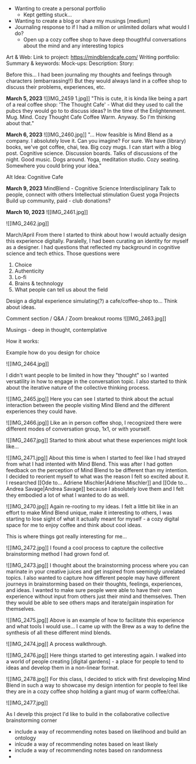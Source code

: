 ---
---



- Wanting to create a personal portfolio 
	- Kept getting stuck...
- Wanting to create a blog or share my musings [medium]
- Journaling response to if I had a million or unlimited dollars what would I do?
	- Open up a cozy coffee shop to have deep thougthful conversations about the mind and any interesting topics 




Art & Web: 
	Link to project: https://mindblendcafe.com/
	Writing portfolio: 
		Summary & keywords: 
		Mock-ups: 
		Description: 
		Story: 

Before this... I had been journaling my thoughts and feelings through characters (embarrassing!!) But they would always land in a coffee shop to discuss their problems, experiences, etc. 

**March 5, 2023**
![[IMG_2459 1.jpg]]
	"This is cute, it is kinda like being a part of a real coffee shop: 
		'The Thought Cafe' - What did they used to call the pubcs they would go to to discuss ideas? In the time of the Enlightenment.
		Mug. Mind. Cozy Thought Cafe Coffee Warm.
		Anyway. So I'm thinking about that."

**March 6, 2023**
![[IMG_2460.jpg]]
	"... How feasible is Mind Blend as a company. I absolutely love it. Can you imagine? For sure. We have (library) books, we've got coffee, chai, tea. Big cozy mugs. I can start with a blog post. Cognitive science. Discussion boards. Talks of discussions of the night. Good music. Dogs around. Yoga, meditation studio. Cozy seating. Somewhere you could bring your idea."

Alt Idea: Cognitive Cafe

**March 9, 2023**
MindBlend - Cognitive Science Interdisciplinary 
	Talk to people, connect with others
	Intellectual stimulation 
	Guest yoga
	Projects
	Build up community, paid - club donations?


**March 10, 2023**
![[IMG_2461.jpg]]


 ![[IMG_2462.jpg]]

March/April
From there I started to think about how I would actually design this experience digitally. 
Paralelly, I had been curating an identity for myself as a designer. I had questions that reflected my background in cognitive science and tech ethics. Those questions were 
1. Choice 
2. Authenticity
3. Lo-fi
4. Brains & technology 
5. What people can tell us about the field 

Design a digital experience simulating(?) a cafe/coffee-shop to... 
	Think about ideas. 

Comment section / Q&A / Zoom breakout rooms 
![[IMG_2463.jpg]]


Musings - deep in thought, contemplative

How it works: 



Example how do you design for choice



![[IMG_2464.jpg]]

I didn't want people to be limited in how they "thought" so I wanted versatility in how to engage in the conversation topic. I also started to think about the iterative nature of the collective thinking process.


![[IMG_2465.jpg]]
Here you can see I started to think about the actual interaction between the people visiting Mind Blend and the different experiences they could have.



![[IMG_2466.jpg]]
Like an in person coffee shop, I recognized there were different modes of conversation group, 1x1, or with yourself. 




![[IMG_2467.jpg]]
Started to think about what these experiences might look like... 






![[IMG_2471.jpg]]
About this time is when I started to feel like I had strayed from what I had intented with Mind Blend. This was after I had gotten feedback on the perception of Mind Blend to be different than my intention. I decided to reorient myself to what was the reason I felt so excited about it. 
	I researched [[Ode to... Adriene Mischler|Adriene Mischler]] and [[Ode to... Andrea Savage|Andrea Savage]] because I absolutely love them and I felt they embodied a lot of what I wanted to do as well. 



![[IMG_2470.jpg]]
Again re-rooting to my ideas. I felt a little bit like in an effort to make Mind Blend unique, make it interesting to others, I was starting to lose sight of what it actually meant for myself - a cozy digital space for me to enjoy coffee and think about cool ideas. 

This is where things got really interesting for me...




![[IMG_2472.jpg]]
I found a cool process to capture the collective brainstorming method I had grown fond of. 



![[IMG_2473.jpg]]
I thought about the brainstorming process where you can marinate in your creative juices and get inspired from seemingly unrelated topics. I also wanted to capture how different people may have different journeys in brainstorming based on their thoughts, feelings, experiences, and ideas. I wanted to make sure people were able to have their own experience without input from others just their mind and themselves. Then they would be able to see others maps and iterate/gain inspiration for themselves.




![[IMG_2475.jpg]]
Above is an example of how to facilitate this experience and what tools I would use... I came up with the Brew as a way to define the synthesis of all these different mind blends.




![[IMG_2474.jpg]]
A process walkthrough.





![[IMG_2476.jpg]]
Here things started to get interesting again. I walked into a world of people creating [digital gardens] - a place for people to tend to ideas and develop them in a non-linear format. 


![[IMG_2478.jpg]]
For this class, I decided to stick with first developing Mind Blend in such a way to showcase my design intention for people to feel like they are in a cozy coffee shop holding a giant mug of warm coffee/chai. 


![[IMG_2477.jpg]]

As I develp this project I'd like to build in the collaborative collective brainstorming corner
- include a way of recommending notes based on likelihood and build an ontology
- inlcude a way of recommending notes based on least likely 
- include a way of recommending notes based on randomness
- 


